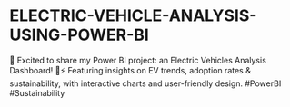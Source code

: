 # ELECTRIC-VEHICLE-ANALYSIS-USING-POWER-BI
🌟 Excited to share my Power BI project: an Electric Vehicles Analysis Dashboard! 🚗⚡ Featuring insights on EV trends, adoption rates &amp; sustainability, with interactive charts and user-friendly design.  #PowerBI #Sustainability
